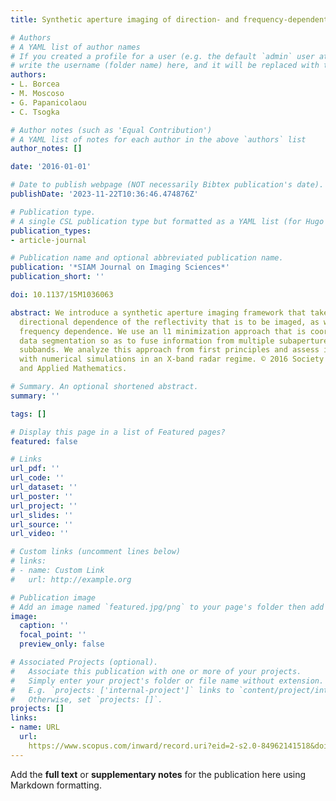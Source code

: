 ```yaml
---
title: Synthetic aperture imaging of direction- and frequency-dependent reflectivities

# Authors
# A YAML list of author names
# If you created a profile for a user (e.g. the default `admin` user at `content/authors/admin/`), 
# write the username (folder name) here, and it will be replaced with their full name and linked to their profile.
authors:
- L. Borcea
- M. Moscoso
- G. Papanicolaou
- C. Tsogka

# Author notes (such as 'Equal Contribution')
# A YAML list of notes for each author in the above `authors` list
author_notes: []

date: '2016-01-01'

# Date to publish webpage (NOT necessarily Bibtex publication's date).
publishDate: '2023-11-22T10:36:46.474876Z'

# Publication type.
# A single CSL publication type but formatted as a YAML list (for Hugo requirements).
publication_types:
- article-journal

# Publication name and optional abbreviated publication name.
publication: '*SIAM Journal on Imaging Sciences*'
publication_short: ''

doi: 10.1137/15M1036063

abstract: We introduce a synthetic aperture imaging framework that takes into consideration
  directional dependence of the reflectivity that is to be imaged, as well as its
  frequency dependence. We use an l1 minimization approach that is coordinated with
  data segmentation so as to fuse information from multiple subapertures and frequency
  subbands. We analyze this approach from first principles and assess its performance
  with numerical simulations in an X-band radar regime. © 2016 Society for Industrial
  and Applied Mathematics.

# Summary. An optional shortened abstract.
summary: ''

tags: []

# Display this page in a list of Featured pages?
featured: false

# Links
url_pdf: ''
url_code: ''
url_dataset: ''
url_poster: ''
url_project: ''
url_slides: ''
url_source: ''
url_video: ''

# Custom links (uncomment lines below)
# links:
# - name: Custom Link
#   url: http://example.org

# Publication image
# Add an image named `featured.jpg/png` to your page's folder then add a caption below.
image:
  caption: ''
  focal_point: ''
  preview_only: false

# Associated Projects (optional).
#   Associate this publication with one or more of your projects.
#   Simply enter your project's folder or file name without extension.
#   E.g. `projects: ['internal-project']` links to `content/project/internal-project/index.md`.
#   Otherwise, set `projects: []`.
projects: []
links:
- name: URL
  url: 
    https://www.scopus.com/inward/record.uri?eid=2-s2.0-84962141518&doi=10.1137%2f15M1036063&partnerID=40&md5=a3177485f5ed317305cb6f3f6b524254
---
```


Add the **full text** or **supplementary notes** for the publication here using Markdown formatting.
